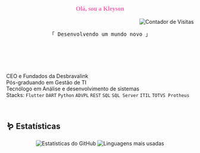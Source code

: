 <link href="https://fonts.googleapis.com/css2?family=Dancing+Script:wght@700&display=swap" rel="stylesheet">

<div align="center">
  <h3 style="color:#FF69B4; font-family:Cursive;">Olá, sou a Kleyson</h3>
  <p align="right">
    <img src="https://komarev.com/ghpvc/?username=kleysongomes&color=993399&style=flat-square" alt="Contador de Visitas" />
  </p>
</div>

<p align="center"> 
  <samp>
    「 Desenvolvendo um mundo novo 」
    <br>
    <br>
  </samp>
  
</p>
<br>
<br>
<br> 

 CEO e Fundados da Desbravalink <br>
 Pós-graduando em Gestão de TI <br>
 Tecnólogo em Análise e desenvolvimento de sistemas <br>
 Stacks: `Flutter` `DART` `Python` `ADVPL` `REST` `SQL` `SQL Server` `ITIL` `TOTVS Protheus`

<br> 

## 🪱 Estatísticas

<p align="center">
  <img src="https://github-readme-stats.vercel.app/api?username=kleysongomes&show_icons=true&bg_color=000000&title_color=993399&text_color=993399&icon_color=993399&border_color=993399" alt="Estatísticas do GitHub" />
  <img src="https://github-readme-stats.vercel.app/api/top-langs/?username=kleysongomes&layout=compact&bg_color=000000&title_color=993399&text_color=993399&icon_color=993399&border_color=993399" alt="Linguagens mais usadas" />
</p>
</div>
